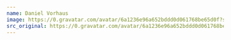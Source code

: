 ```yaml
---
name: Daniel Vorhaus
image: https://0.gravatar.com/avatar/6a1236e96a652bddd0d061768be65d0f?s=144&amp;d=https%3A%2F%2F0.gravatar.com%2Favatar%2Fad516503a11cd5ca435acc9bb6523536%3Fs%3D48&amp;r=G"
src_original: https://0.gravatar.com/avatar/6a1236e96a652bddd0d061768be65d0f?s=48&amp;d=https%3A%2F%2F0.gravatar.com%2Favatar%2Fad516503a11cd5ca435acc9bb6523536%3Fs%3D48&amp;r=G"
---
```

